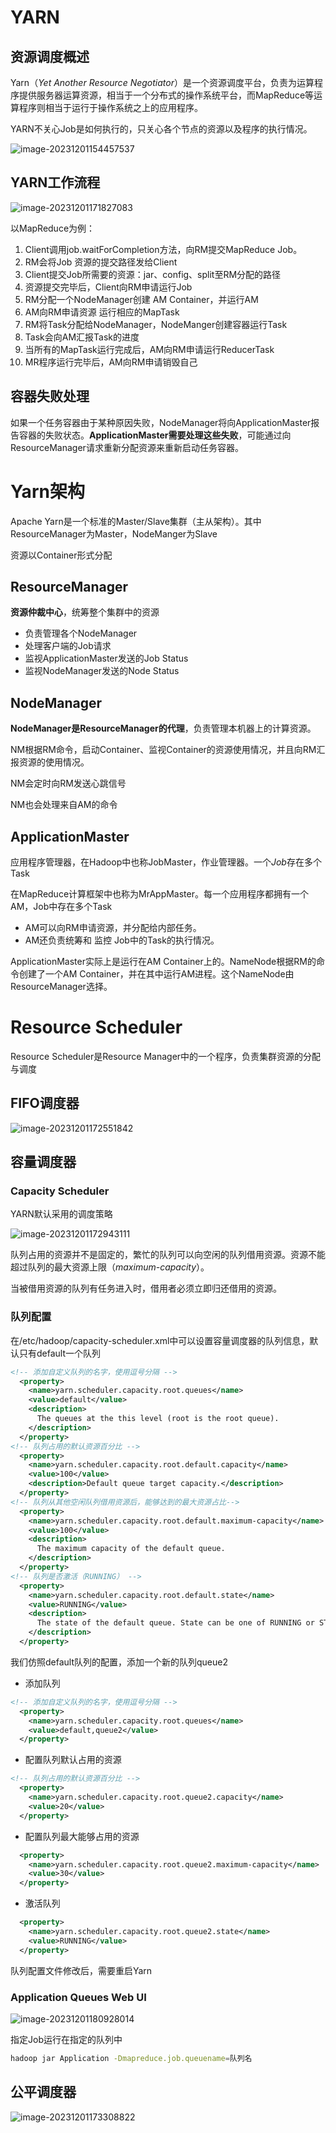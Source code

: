 # YARN

## 资源调度概述

Yarn（*Yet Another Resource Negotiator*）是一个资源调度平台，负责为运算程序提供服务器运算资源，相当于一个分布式的操作系统平台，而MapReduce等运算程序则相当于运行于操作系统之上的应用程序。

YARN不关心Job是如何执行的，只关心各个节点的资源以及程序的执行情况。

![image-20231201154457537](assets/image-20231201154457537.png)

## YARN工作流程

![image-20231201171827083](assets/image-20231201171827083.png)

以MapReduce为例：

1. Client调用job.waitForCompletion方法，向RM提交MapReduce Job。
2. RM会将Job 资源的提交路径发给Client
3. Client提交Job所需要的资源：jar、config、split至RM分配的路径
4. 资源提交完毕后，Client向RM申请运行Job
5. RM分配一个NodeManager创建 AM Container，并运行AM
6. AM向RM申请资源 运行相应的MapTask
7. RM将Task分配给NodeManager，NodeManger创建容器运行Task
8. Task会向AM汇报Task的进度
9. 当所有的MapTask运行完成后，AM向RM申请运行ReducerTask
10. MR程序运行完毕后，AM向RM申请销毁自己

## 容器失败处理

如果一个任务容器由于某种原因失败，NodeManager将向ApplicationMaster报告容器的失败状态。**ApplicationMaster需要处理这些失败**，可能通过向ResourceManager请求重新分配资源来重新启动任务容器。



# Yarn架构

Apache Yarn是一个标准的Master/Slave集群（主从架构）。其中ResourceManager为Master，NodeManger为Slave

资源以Container形式分配

## ResourceManager

**资源仲裁中心**，统筹整个集群中的资源

- 负责管理各个NodeManager
- 处理客户端的Job请求
- 监视ApplicationMaster发送的Job Status
- 监视NodeManager发送的Node Status



## NodeManager

**NodeManager是ResourceManager的代理**，负责管理本机器上的计算资源。

NM根据RM命令，启动Container、监视Container的资源使用情况，并且向RM汇报资源的使用情况。

NM会定时向RM发送心跳信号

NM也会处理来自AM的命令



## ApplicationMaster

应用程序管理器，在Hadoop中也称JobMaster，作业管理器。一个*Job*存在多个Task

在MapReduce计算框架中也称为MrAppMaster。每一个应用程序都拥有一个AM，Job中存在多个Task

- AM可以向RM申请资源，并分配给内部任务。
- AM还负责统筹和 监控 Job中的Task的执行情况。

ApplicationMaster实际上是运行在AM Container上的。NameNode根据RM的命令创建了一个AM Container，并在其中运行AM进程。这个NameNode由ResourceManager选择。



# Resource Scheduler

Resource Scheduler是Resource Manager中的一个程序，负责集群资源的分配与调度

## FIFO调度器

![image-20231201172551842](assets/image-20231201172551842.png)



## 容量调度器

### Capacity Scheduler

YARN默认采用的调度策略

![image-20231201172943111](assets/image-20231201172943111.png)

队列占用的资源并不是固定的，繁忙的队列可以向空闲的队列借用资源。资源不能超过队列的最大资源上限（*maximum-capacity*）。

当被借用资源的队列有任务进入时，借用者必须立即归还借用的资源。

### 队列配置

在/etc/hadoop/capacity-scheduler.xml中可以设置容量调度器的队列信息，默认只有default一个队列

```xml
<!-- 添加自定义队列的名字，使用逗号分隔 -->
  <property>
    <name>yarn.scheduler.capacity.root.queues</name>
    <value>default</value>
    <description>
      The queues at the this level (root is the root queue).
    </description>
  </property>
<!-- 队列占用的默认资源百分比 -->
  <property>
    <name>yarn.scheduler.capacity.root.default.capacity</name>
    <value>100</value>
    <description>Default queue target capacity.</description>
  </property>
<!-- 队列从其他空闲队列借用资源后，能够达到的最大资源占比-->
  <property>
    <name>yarn.scheduler.capacity.root.default.maximum-capacity</name>
    <value>100</value>
    <description>
      The maximum capacity of the default queue. 
    </description>
  </property>
<!-- 队列是否激活（RUNNING） -->
  <property>
    <name>yarn.scheduler.capacity.root.default.state</name>
    <value>RUNNING</value>
    <description>
      The state of the default queue. State can be one of RUNNING or STOPPED.
    </description>
  </property>
```

我们仿照default队列的配置，添加一个新的队列queue2

- 添加队列

```xml
<!-- 添加自定义队列的名字，使用逗号分隔 -->
  <property>
    <name>yarn.scheduler.capacity.root.queues</name>
    <value>default,queue2</value>
  </property>
```

- 配置队列默认占用的资源

```xml
<!-- 队列占用的默认资源百分比 -->
  <property>
    <name>yarn.scheduler.capacity.root.queue2.capacity</name>
    <value>20</value>
  </property>
```

- 配置队列最大能够占用的资源

```xml
  <property>
    <name>yarn.scheduler.capacity.root.queue2.maximum-capacity</name>
    <value>30</value>
  </property>
```

- 激活队列

```xml
  <property>
    <name>yarn.scheduler.capacity.root.queue2.state</name>
    <value>RUNNING</value>
  </property>
```

队列配置文件修改后，需要重启Yarn

### **Application Queues** Web UI

![image-20231201180928014](assets/image-20231201180928014.png)

指定Job运行在指定的队列中

```sh
hadoop jar Application -Dmapreduce.job.queuename=队列名
```



## 公平调度器

![image-20231201173308822](assets/image-20231201173308822.png)

